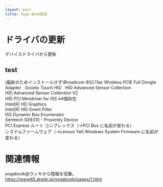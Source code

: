 ```yaml
---
layout: post
title: Yoga Book設定
---
```

# ドライバの更新  
デバイスドライバから更新  
## test  
(最新のためインストールせず)Broadcom 802.11ac Wireless PCIE Full Dongle Adapter   
Goodix Touch HID  
HID Advanced Sensor Collection  
HID Advanced Sensor Collection V2  
HID PCI Minidriver for ISS  ※4個存在  
Intel(R) HD Graphics  
Intel(R) HID Event Filter  
ISS Dynamic Bus Enumerator  
Semtech SX9310 - Proximity Device  
PCI Express ルート コンプレックス（→PCI Bus に名前が変わる）  
システムファームウェア（→Lenovo Yeti Windows System Firmware に名前が変わる）  


# 関連情報
yogabook@ウィキから情報を収集。
https://www65.atwiki.jp/yogabook/pages/1.html


